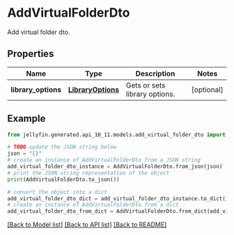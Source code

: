 # AddVirtualFolderDto

Add virtual folder dto.

## Properties

Name | Type | Description | Notes
------------ | ------------- | ------------- | -------------
**library_options** | [**LibraryOptions**](LibraryOptions.md) | Gets or sets library options. | [optional] 

## Example

```python
from jellyfin.generated.api_10_11.models.add_virtual_folder_dto import AddVirtualFolderDto

# TODO update the JSON string below
json = "{}"
# create an instance of AddVirtualFolderDto from a JSON string
add_virtual_folder_dto_instance = AddVirtualFolderDto.from_json(json)
# print the JSON string representation of the object
print(AddVirtualFolderDto.to_json())

# convert the object into a dict
add_virtual_folder_dto_dict = add_virtual_folder_dto_instance.to_dict()
# create an instance of AddVirtualFolderDto from a dict
add_virtual_folder_dto_from_dict = AddVirtualFolderDto.from_dict(add_virtual_folder_dto_dict)
```
[[Back to Model list]](README.md#documentation-for-models) [[Back to API list]](README.md#documentation-for-api-endpoints) [[Back to README]](README.md)


